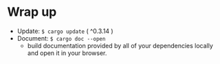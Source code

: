 # Wrap up

- Update: `$ cargo update` ( ^0.3.14 )
- Document: `$ cargo doc --open`
  + build documentation provided by all of your dependencies locally and open it in your browser.
